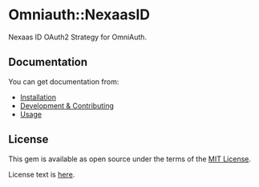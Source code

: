 # Omniauth::NexaasID

Nexaas ID OAuth2 Strategy for OmniAuth.

## Documentation

You can get documentation from:

- [Installation](https://github.com/myfreecomm/omniauth-nexaas_id/wiki)
- [Development & Contributing](https://github.com/myfreecomm/omniauth-nexaas_id/wiki/Development-&-Contributing)
- [Usage](https://github.com/myfreecomm/omniauth-nexaas_id/wiki/Usage)

## License

This gem is available as open source under the terms of the
[MIT License](http://opensource.org/licenses/MIT).

License text is
[here](https://github.com/myfreecomm/omniauth-nexaas_id/wiki/License).
